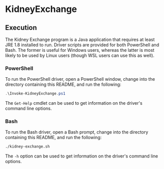 # KidneyExchange

## Execution
The Kidney Exchange program is a Java application that requires at least JRE 1.8 installed to run. Driver scripts are provided for both PowerShell and Bash. The former is useful for Windows users, whereas the latter is most likely to be used by Linux users (though WSL users can use this as well).

### PowerShell
To run the PowerShell driver, open a PowerShell window, change into the directory containing this README, and run the following:

```powershell
.\Invoke-KidneyExchange.ps1
```

The `Get-Help` cmdlet can be used to get information on the driver's command line options.


### Bash
To run the Bash driver, open a Bash prompt, change into the directory containing this README, and run the following:

```bash
./kidney-exchange.sh
```

The `-h` option can be used to get information on the driver's command line options.
